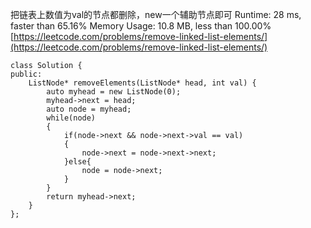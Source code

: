 把链表上数值为val的节点都删除，new一个辅助节点即可
Runtime: 28 ms, faster than 65.16% 
Memory Usage: 10.8 MB, less than 100.00%
[https://leetcode.com/problems/remove-linked-list-elements/](https://leetcode.com/problems/remove-linked-list-elements/)
```
class Solution {
public:
    ListNode* removeElements(ListNode* head, int val) {
        auto myhead = new ListNode(0);
        myhead->next = head;
        auto node = myhead;
        while(node)
        {
            if(node->next && node->next->val == val)
            {
                node->next = node->next->next;
            }else{
                node = node->next;
            }
        }
        return myhead->next;
    }
};
```
